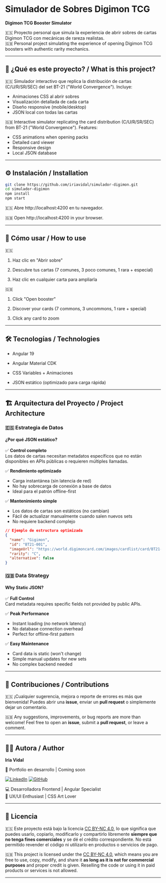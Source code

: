 # Simulador de Sobres Digimon TCG

**Digimon TCG Booster Simulator**

🇪🇸 Proyecto personal que simula la experiencia de abrir sobres de cartas Digimon TCG con mecánicas de rareza realistas.  
🇬🇧 Personal project simulating the experience of opening Digimon TCG boosters with authentic rarity mechanics.

---

## 🧩 ¿Qué es este proyecto? / What is this project?

🇪🇸 Simulador interactivo que replica la distribución de cartas (C/U/R/SR/SEC) del set BT-21 ("World Convergence"). Incluye:

- Animaciones CSS al abrir sobres
- Visualización detallada de cada carta
- Diseño responsive (mobile/desktop)
- JSON local con todas las cartas

🇬🇧 Interactive simulator replicating the card distribution (C/U/R/SR/SEC) from BT-21 ("World Convergence"). Features:

- CSS animations when opening packs
- Detailed card viewer
- Responsive design
- Local JSON database

---

## ⚙️ Instalación / Installation

```bash
git clone https://github.com/iriavidal/simulador-digimon.git
cd simulador-digimon
npm install
npm start
```

🇪🇸 Abre http://localhost:4200 en tu navegador.

🇬🇧 Open http://localhost:4200 in your browser.

---

## 🚀 Cómo usar / How to use

🇪🇸

1. Haz clic en "Abrir sobre"

2. Descubre tus cartas (7 comunes, 3 poco comunes, 1 rara + especial)

3. Haz clic en cualquier carta para ampliarla

🇬🇧

1. Click "Open booster"

2. Discover your cards (7 commons, 3 uncommons, 1 rare + special)

3. Click any card to zoom

---

## 🛠️ Tecnologías / Technologies

- Angular 19

- Angular Material CDK

- CSS Variables + Animaciones

- JSON estático (optimizado para carga rápida)

---

## 🏗️ Arquitectura del Proyecto / Project Architecture

### 🇪🇸 **Estrategia de Datos**

#### ¿Por qué JSON estático?

✅ **Control completo**  
Los datos de cartas necesitan metadatos específicos que no están disponibles en APIs públicas o requieren múltiples llamadas.

✅ **Rendimiento optimizado**

- Carga instantánea (sin latencia de red)
- No hay sobrecarga de conexión a base de datos
- Ideal para el patrón offline-first

✅ **Mantenimiento simple**

- Los datos de cartas son estáticos (no cambian)
- Fácil de actualizar manualmente cuando salen nuevos sets
- No requiere backend complejo

```json
// Ejemplo de estructura optimizada
{
  "name": "Gigimon",
  "id": "BT21-001",
  "imageUrl": "https://world.digimoncard.com/images/cardlist/card/BT21-001.png",
  "rarity": "C",
  "alternative": false
}
```

### 🇬🇧 Data Strategy

#### Why Static JSON?

✅ **Full Control**  
Card metadata requires specific fields not provided by public APIs.

✅ **Peak Performance**

- Instant loading (no network latency)
- No database connection overhead
- Perfect for offline-first pattern

✅ **Easy Maintenance**

- Card data is static (won't change)
- Simple manual updates for new sets
- No complex backend needed

---

## 🤝 Contribuciones / Contributions

🇪🇸 ¡Cualquier sugerencia, mejora o reporte de errores es más que bienvenida!
Puedes abrir una **issue**, enviar un **pull request** o simplemente dejar un comentario.

🇬🇧 Any suggestions, improvements, or bug reports are more than welcome!
Feel free to open an **issue**, submit a **pull request**, or leave a comment.

---

## 👩‍💻 Autora / Author

**Iria Vidal**

🚧 Portfolio en desarrollo | Coming soon

[![LinkedIn](https://img.shields.io/badge/LinkedIn-0077B5?style=for-the-badge&logo=linkedin)](https://www.linkedin.com/in/iria-vidal/)
[![GitHub](https://img.shields.io/badge/GitHub-181717?style=for-the-badge&logo=github)](https://github.com/iriavidal)

💻 Desarrolladora Frontend | Angular Specialist  
🎨 UX/UI Enthusiast | CSS Art Lover

---

## 🪪 Licencia

🇪🇸 Este proyecto está bajo la licencia [CC BY-NC 4.0](https://creativecommons.org/licenses/by-nc/4.0/deed.es), lo que significa que puedes usarlo, copiarlo, modificarlo y compartirlo libremente **siempre que no tenga fines comerciales** y se dé el crédito correspondiente.
No está permitido revender el código ni utilizarlo en productos o servicios de pago.

🇬🇧 This project is licensed under the [CC BY-NC 4.0](https://creativecommons.org/licenses/by-nc/4.0/), which means you are free to use, copy, modify, and share it **as long as it is not for commercial purposes** and proper credit is given.
Reselling the code or using it in paid products or services is not allowed.

---
